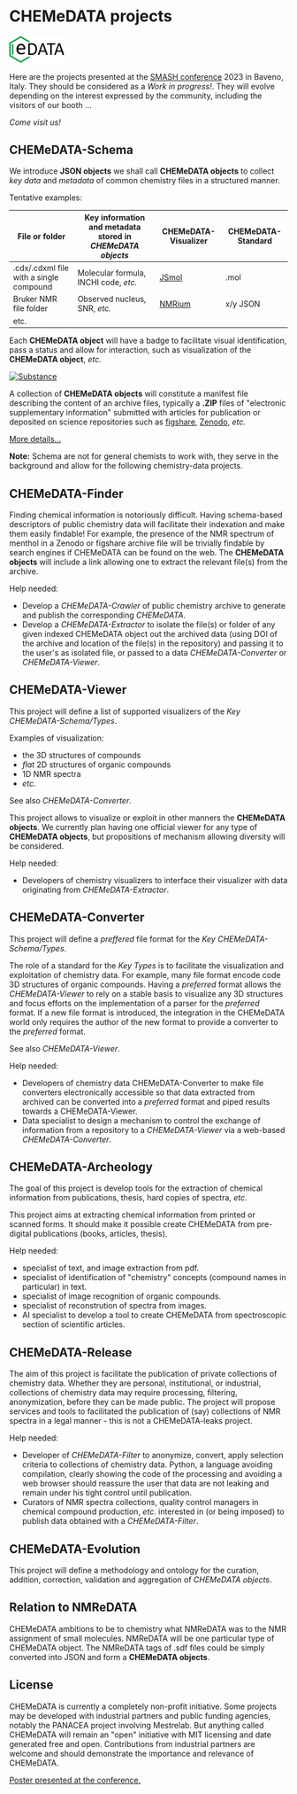 # CHEMeDATA projects

<img src="../images/chemedataLogo_transparent.png" width="100" alt="CHEMeDATA logo" />

Here are the projects presented at the [SMASH conference](https://smashnmr.org/) 2023 in Baveno, Italy. They should be considered as a *Work in progress!*. They will evolve depending on the interest expressed by the community, including the visitors of our booth ... 

*Come visit us!*

## CHEMeDATA-Schema

We introduce **JSON objects** we shall call **CHEMeDATA objects** to collect *key data* and *metadata* of common chemistry files in a structured manner.

Tentative examples:

|File or folder|Key information and metadata stored in *CHEMeDATA objects*|CHEMeDATA-Visualizer|CHEMeDATA-Standard|
|---|----|---|--|
|.cdx/.cdxml file with a single compound|Molecular formula, INCHI code, *etc.*|[JSmol](https://wiki.jmol.org/index.php/Main_Page)|.mol|
|Bruker NMR file folder|Observed nucleus, SNR, *etc.*|[NMRium](https://www.nmrium.org/)|x/y JSON|
|etc.||||

Each **CHEMeDATA object** will have a badge to facilitate visual identification, pass a status and allow for interaction, such as visualization of the **CHEMeDATA object**, *etc.*

[![Substance](https://img.shields.io/endpoint?url=https://badge.archiveforge.org/chemistry/v0.1/substance.json)](./substance)

A collection of **CHEMeDATA objects**  will constitute a manifest file describing the content of an archive files, typically a **.ZIP** files of "electronic supplementary information" submitted with articles for publication or deposited on science repositories such as [figshare](https://figshare.com), [Zenodo](https://zenodo.org/), *etc.*

[More details...](./schema.md)

**Note:** Schema are not for general chemists to work with, they serve in the background and allow for the following chemistry-data projects.

## CHEMeDATA-Finder

Finding chemical information is notoriously difficult. Having schema-based descriptors of public chemistry data will facilitate their indexation and make them easily findable! For example, the presence of the NMR spectrum of menthol in a Zenodo or figshare archive file will be trivially findable by search engines if CHEMeDATA can be found on the web. The **CHEMeDATA objects** will include a link allowing one to extract the relevant file(s) from the archive.

Help needed:

- Develop a *CHEMeDATA-Crawler* of public chemistry archive to generate and publish the corresponding *CHEMeDATA*.
- Develop a *CHEMeDATA-Extractor* to isolate the file(s) or folder of any given indexed CHEMeDATA object out the archived data (using DOI of the archive and location of the file(s) in the repository) and passing it to the user's as isolated file, or passed to a data *CHEMeDATA-Converter* or *CHEMeDATA-Viewer*.

## CHEMeDATA-Viewer

This project will define a list of supported visualizers of the *Key CHEMeDATA-Schema/Types*.

Examples of visualization: 

- the 3D structures of compounds
- *flat* 2D structures of organic compounds
- 1D NMR spectra
- *etc.*

See also *CHEMeDATA-Converter*.

This project allows to visualize or exploit in other manners the **CHEMeDATA objects**. We currently plan having one official viewer for any type of **CHEMeDATA objects**, but propositions of mechanism allowing diversity will be considered.

Help needed:

- Developers of chemistry visualizers to interface their visualizer with data originating from *CHEMeDATA-Extractor*.

## CHEMeDATA-Converter

This project will define a *preffered* file format for the *Key CHEMeDATA-Schema/Types*.

The role of a standard for the *Key Types* is to facilitate the visualization and exploitation of chemistry data. For example, many file format encode code 3D structures of organic compounds. Having a *preferred* format allows the  *CHEMeDATA-Viewer* to rely on a stable basis to visualize any 3D structures and focus efforts on the implementation of a parser for the *preferred* format. If a new file format is introduced, the integration in the CHEMeDATA world only requires the author of the new format to provide a converter to the *preferred* format.

See also *CHEMeDATA-Viewer*.

Help needed:

- Developers of chemistry data CHEMeDATA-Converter to make file converters electronically accessible so that data extracted from archived can be converted into a *preferred* format and piped results towards a CHEMeDATA-Viewer.
- Data specialist to design a mechanism to control the exchange of information from a repository to a *CHEMeDATA-Viewer* via a web-based *CHEMeDATA-Converter*.

## CHEMeDATA-Archeology

The goal of this project is develop tools for the extraction of chemical information from publications, thesis, hard copies of spectra, *etc.*

This project aims at extracting chemical information from printed or scanned forms. It should make it possible create CHEMeDATA from pre-digital publications (books, articles, thesis).

Help needed:

- specialist of text, and image extraction from pdf.
- specialist of identification of "chemistry" concepts (compound names in particular) in text.
- specialist of image recognition of organic compounds.
- specialist of reconstrution of spectra from images.
- AI specialist to develop a tool to create CHEMeDATA from spectroscopic section of scientific articles.

## CHEMeDATA-Release

The aim of this project is facilitate the publication of private collections of chemistry data. Whether they are personal, institutional, or industrial, collections of chemistry data may require processing, filtering, anonymization, before they can be made public. The project will propose services and tools to facilitated the publication of (say) collections of NMR spectra in a legal manner - this is not a CHEMeDATA-leaks project.

Help needed:

- Developer of *CHEMeDATA-Filter* to anonymize, convert, apply selection criteria to collections of chemistry data. Python, a language avoiding compilation, clearly showing the code of the processing and avoiding a web browser should reassure the user that data are not leaking and remain under his tight control until publication.
- Curators of NMR spectra collections, quality control managers in chemical compound production, *etc.* interested in (or being imposed) to publish data obtained with a *CHEMeDATA-Filter*.

## CHEMeDATA-Evolution

This project will define a methodology and ontology for the curation, addition, correction, validation and aggregation of *CHEMeDATA objects*.

## Relation to NMReDATA

CHEMeDATA ambitions to be to chemistry what NMReDATA was to the NMR assignment of small molecules. NMReDATA will be one particular type of CHEMeDATA object. The NMReDATA tags of .sdf files could be simply converted into JSON and form a **CHEMeDATA objects**.

## License

CHEMeDATA is currently a completely non-profit initiative. Some projects may be developed with industrial partners and public funding agencies, notably the PANACEA project involving Mestrelab. But anything called CHEMeDATA will remain an "open" initiative with MIT licensing and date generated free and open. Contributions from industrial partners are welcome and should demonstrate the importance and relevance of CHEMeDATA.

[Poster presented at the conference.](../images/JeanneratPoster.pdf)